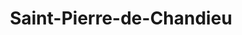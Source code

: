 ---
title: Saint-Pierre-de-Chandieu
url: /saint-pierre-de-chandieu/
latitude: 45.645
longitude: 5.012
---